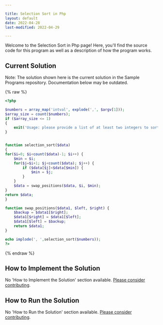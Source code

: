 ```yaml
---

title: Selection Sort in Php
layout: default
date: 2022-04-28
last-modified: 2022-04-29

---
```


Welcome to the Selection Sort in Php page! Here, you'll find the source code for this program as well as a description of how the program works.

## Current Solution

Note: The solution shown here is the current solution in the Sample Programs repository. Documentation below may be outdated.

{% raw %}

```Php
<?php

$numbers = array_map('intval', explode(',', $argv[1]));
$array_size = count($numbers);
if ($array_size <= 1)
{
    exit('Usage: please provide a list of at least two integers to sort in the format "1, 2, 3, 4, 5"');
}


function selection_sort($data)
{
for($i=0; $i<count($data)-1; $i++) {
	$min = $i;
	for($j=$i+1; $j<count($data); $j++) {
		if ($data[$j]<$data[$min]) {
			$min = $j;
		}
	}
    $data = swap_positions($data, $i, $min);
}
return $data;
}

function swap_positions($data1, $left, $right) {
	$backup = $data1[$right];
	$data1[$right] = $data1[$left];
	$data1[$left] = $backup;
	return $data1;
}

echo implode(', ',selection_sort($numbers));
?>

```

{% endraw %}

## How to Implement the Solution

No 'How to Implement the Solution' section available. [Please consider contributing](https://github.com/TheRenegadeCoder/sample-programs-website).

## How to Run the Solution

No 'How to Run the Solution' section available. [Please consider contributing](https://github.com/TheRenegadeCoder/sample-programs-website).